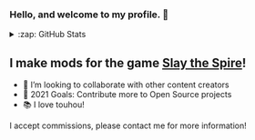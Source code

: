 ### Hello, and welcome to my profile. 👋

<details>
  <summary>:zap: GitHub Stats</summary>

  <img align="middle" alt="squeeny's GitHub Stats" src="https://github-readme-stats.squeeny.vercel.app/api?username=squeeny&show_icons=true&hide_border=true" />

</details>

## I make mods for the game [Slay the Spire][spire]!

- 👯 I’m looking to collaborate with other content creators
- 🥅 2021 Goals: Contribute more to Open Source projects
- 📚 I love touhou!

I accept commissions, please contact me for more information!

[spire]: https://store.steampowered.com/app/646570/Slay_the_Spire/


